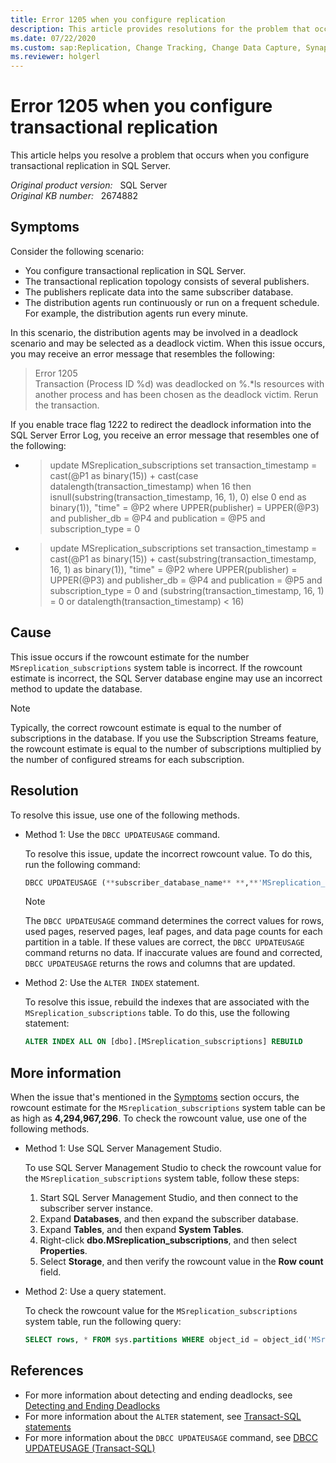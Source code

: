 ```yaml
---
title: Error 1205 when you configure replication
description: This article provides resolutions for the problem that occurs when you configure transactional replication in SQL Server.
ms.date: 07/22/2020
ms.custom: sap:Replication, Change Tracking, Change Data Capture, Synapse Link
ms.reviewer: holgerl
---
```


# Error 1205 when you configure transactional replication

This article helps you resolve a problem that occurs when you configure transactional replication in SQL Server.

_Original product version:_ &nbsp; SQL Server  
_Original KB number:_ &nbsp; 2674882

## Symptoms

Consider the following scenario:

- You configure transactional replication in SQL Server.
- The transactional replication topology consists of several publishers.
- The publishers replicate data into the same subscriber database.
- The distribution agents run continuously or run on a frequent schedule. For example, the distribution agents run every minute.

In this scenario, the distribution agents may be involved in a deadlock scenario and may be selected as a deadlock victim. When this issue occurs, you may receive an error message that resembles the following:

> Error 1205  
Transaction (Process ID %d) was deadlocked on %.*ls resources with another process and has been chosen as the deadlock victim. Rerun the transaction.

If you enable trace flag 1222 to redirect the deadlock information into the SQL Server Error Log, you receive an error message that resembles one of the following:

- > update MSreplication_subscriptions set transaction_timestamp = cast(@P1 as binary(15)) + cast(case datalength(transaction_timestamp) when 16 then isnull(substring(transaction_timestamp, 16, 1), 0) else 0 end as binary(1)), "time" = @P2 where UPPER(publisher) = UPPER(@P3) and publisher_db = @P4 and publication = @P5 and subscription_type = 0

- > update MSreplication_subscriptions set transaction_timestamp = cast(@P1 as binary(15)) + cast(substring(transaction_timestamp, 16, 1) as binary(1)), "time" = @P2 where UPPER(publisher) = UPPER(@P3) and publisher_db = @P4 and publication = @P5 and subscription_type = 0 and (substring(transaction_timestamp, 16, 1) = 0 or datalength(transaction_timestamp) < 16)

## Cause

This issue occurs if the rowcount estimate for the number `MSreplication_subscriptions` system table is incorrect. If the rowcount estimate is incorrect, the SQL Server database engine may use an incorrect method to update the database.

> [!NOTE]
> Typically, the correct rowcount estimate is equal to the number of subscriptions in the database. If you use the Subscription Streams feature, the rowcount estimate is equal to the number of subscriptions multiplied by the number of configured streams for each subscription.

## Resolution

To resolve this issue, use one of the following methods.

- Method 1: Use the `DBCC UPDATEUSAGE` command.

    To resolve this issue, update the incorrect rowcount value. To do this, run the following command:

    ```sql
    DBCC UPDATEUSAGE (**subscriber_database_name** **,**'MSreplication_subscriptions') WITH COUNT_ROWS
    ```

    > [!NOTE]
    > The `DBCC UPDATEUSAGE` command determines the correct values for rows, used pages, reserved pages, leaf pages, and data page counts for each partition in a table. If these values are correct, the `DBCC UPDATEUSAGE` command returns no data. If inaccurate values are found and corrected, `DBCC UPDATEUSAGE` returns the rows and columns that are updated.

- Method 2: Use the `ALTER INDEX` statement.

    To resolve this issue, rebuild the indexes that are associated with the `MSreplication_subscriptions` table. To do this, use the following statement:

    ```sql
    ALTER INDEX ALL ON [dbo].[MSreplication_subscriptions] REBUILD
    ```

## More information

When the issue that's mentioned in the [Symptoms](#symptoms) section occurs, the rowcount estimate for the `MSreplication_subscriptions` system table can be as high as **4,294,967,296**. To check the rowcount value, use one of the following methods.

- Method 1: Use SQL Server Management Studio.

    To use SQL Server Management Studio to check the rowcount value for the `MSreplication_subscriptions` system table, follow these steps:

    1. Start SQL Server Management Studio, and then connect to the subscriber server instance.
    1. Expand **Databases**, and then expand the subscriber database.
    1. Expand **Tables**, and then expand **System Tables**.
    1. Right-click **dbo.MSreplication_subscriptions**, and then select **Properties**.
    1. Select **Storage**, and then verify the rowcount value in the **Row count** field.

- Method 2: Use a query statement.

    To check the rowcount value for the `MSreplication_subscriptions` system table, run the following query:

    ```sql
    SELECT rows, * FROM sys.partitions WHERE object_id = object_id('MSreplication_subscriptions')
    ```

## References

- For more information about detecting and ending deadlocks, see [Detecting and Ending Deadlocks](/previous-versions/sql/sql-server-2008-r2/ms178104(v=sql.105))
- For more information about the `ALTER` statement, see [Transact-SQL statements](/sql/t-sql/statements/statements)
- For more information about the `DBCC UPDATEUSAGE` command, see [DBCC UPDATEUSAGE (Transact-SQL)](/sql/t-sql/database-console-commands/dbcc-updateusage-transact-sql)

